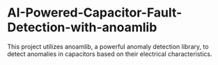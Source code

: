# AI-Powered-Capacitor-Fault-Detection-with-anoamlib
This project utilizes anoamlib, a powerful anomaly detection library, to detect anomalies in capacitors based on their electrical characteristics.
